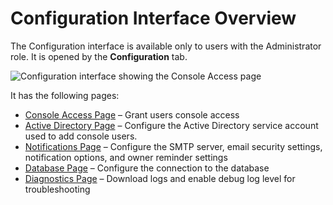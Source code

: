 # Configuration Interface Overview

The Configuration interface is available only to users with the Administrator role. It is opened by
the **Configuration** tab.

![Configuration interface showing the Console Access page](/img/product_docs/auditor/10.7/access/reviews/admin/configuration/consoleaccess.webp)

It has the following pages:

- [Console Access Page](/docs/auditor/10.7/access/reviews/admin/configuration/consoleaccess.md) – Grant users console access
- [Active Directory Page](/docs/auditor/10.7/access/reviews/admin/configuration/activedirectory.md) – Configure the Active Directory service account used
  to add console users.
- [Notifications Page](/docs/auditor/10.7/access/reviews/admin/configuration/notifications.md) – Configure the SMTP server, email security settings,
  notification options, and owner reminder settings
- [Database Page](/docs/auditor/10.7/access/reviews/admin/configuration/database.md) – Configure the connection to the database
- [Diagnostics Page](/docs/auditor/10.7/access/reviews/admin/configuration/diagnostics.md) – Download logs and enable debug log level for troubleshooting
